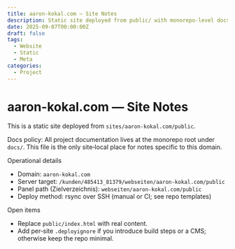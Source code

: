 ```yaml
---
title: aaron-kokal.com — Site Notes
description: Static site deployed from public/ with monorepo-level docs.
date: 2025-09-07T00:00:00Z
draft: false
tags:
  - Website
  - Static
  - Meta
categories:
  - Project
---
```


# aaron-kokal.com — Site Notes

This is a static site deployed from `sites/aaron-kokal.com/public`.

Docs policy: All project documentation lives at the monorepo root under `docs/`. This file is the only site‑local place for notes specific to this domain.

Operational details
- Domain: `aaron-kokal.com`
- Server target: `/kunden/485413_81379/webseiten/aaron-kokal.com/public`
- Panel path (Zielverzeichnis): `webseiten/aaron-kokal.com/public`
- Deploy method: rsync over SSH (manual or CI; see repo templates)

Open items
- Replace `public/index.html` with real content.
- Add per‑site `.deployignore` if you introduce build steps or a CMS; otherwise keep the repo minimal.
